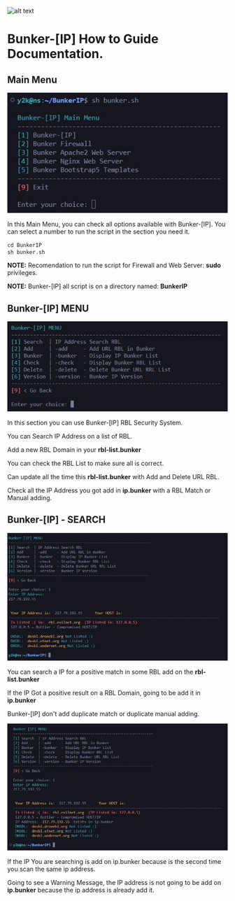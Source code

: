 ![alt text](https://dnsbl.evilnet.org/assets/img/bunker-ip-small-logo.png)

# Bunker-[IP] How to Guide Documentation.

## Main Menu

![alt text](https://raw.githubusercontent.com/Bunker-IP/BunkerIP-Help/main/bunker-img/MainMenu.jpg)

In this Main Menu, you can check all options available with Bunker-[IP]. 
You can select a number to run the script in the section you need it.

```
cd BunkerIP
sh bunker.sh
```

**NOTE:** Recomendation to run the script for Firewall and Web Server: **sudo** privileges.

**NOTE:** Bunker-[IP] all script is on a directory named: **BunkerIP**


## Bunker-[IP] MENU

![alt text](https://raw.githubusercontent.com/Bunker-IP/BunkerIP-Help/main/bunker-img/BunkerIP-Menu.JPG)

In this section you can use Bunker-[IP] RBL Security System.

You can Search IP Address on a list of RBL.

Add a new RBL Domain in your **rbl-list.bunker**

You can check the RBL List to make sure all is correct.

Can update all the time this **rbl-list.bunker** with Add and Delete URL RBL.

Check all the IP Address you got add in **ip.bunker** with a RBL Match or Manual adding.


## Bunker-[IP] - SEARCH

![alt text](https://raw.githubusercontent.com/Bunker-IP/BunkerIP-Help/main/bunker-img/BunkerIP-search.JPG)

You can search a IP for a positive match in some RBL add on the **rbl-list.bunker**

If the IP Got a positive result on a RBL Domain, going to be add it in **ip.bunker**

Bunker-[IP] don't add duplicate match or duplicate manual adding.

![alt text](https://raw.githubusercontent.com/Bunker-IP/BunkerIP-Help/main/bunker-img/BunkerIP-Search-NO-Duplicate.JPG)

If the IP You are searching is add on ip.bunker because is the second time you scan the same ip address.

Going to see a Warning Message, the IP address is not going to be add on **ip.bunker** because the ip address is already add it.
